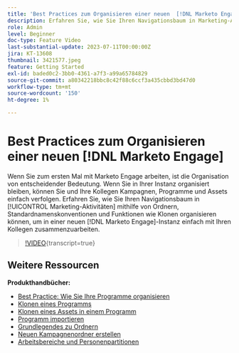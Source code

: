 ```yaml
---
title: 'Best Practices zum Organisieren einer neuen  [!DNL Marketo Engage] '
description: Erfahren Sie, wie Sie Ihren Navigationsbaum in Marketing-Aktivitäten mithilfe von Ordnern, Standardnamenskonventionen und Funktionen wie Klonen organisieren können, um in einer neuen Marketo Engage-Instanz einfach mit Ihren Kollegen zusammenzuarbeiten.
role: Admin
level: Beginner
doc-type: Feature Video
last-substantial-update: 2023-07-11T00:00:00Z
jira: KT-13608
thumbnail: 3421577.jpeg
feature: Getting Started
exl-id: baded0c2-3bb0-4361-a7f3-a99a65784829
source-git-commit: a80342218bbc8c42f88c6ccf3a435cbbd3bd47d0
workflow-type: tm+mt
source-wordcount: '150'
ht-degree: 1%

---
```


# Best Practices zum Organisieren einer neuen [!DNL Marketo Engage]

Wenn Sie zum ersten Mal mit Marketo Engage arbeiten, ist die Organisation von entscheidender Bedeutung. Wenn Sie in Ihrer Instanz organisiert bleiben, können Sie und Ihre Kollegen Kampagnen, Programme und Assets einfach verfolgen. Erfahren Sie, wie Sie Ihren Navigationsbaum in [!UICONTROL Marketing-Aktivitäten] mithilfe von Ordnern, Standardnamenskonventionen und Funktionen wie Klonen organisieren können, um in einer neuen [!DNL Marketo Engage]-Instanz einfach mit Ihren Kollegen zusammenzuarbeiten. 

>[!VIDEO](https://video.tv.adobe.com/v/3422763/?learn=on&captions=ger){transcript=true}

## Weitere Ressourcen

**Produkthandbücher:**

* [Best Practice: Wie Sie Ihre Programme organisieren](https://experienceleague.adobe.com/docs/marketo/using/product-docs/core-marketo-concepts/programs/working-with-programs/best-practice-how-to-organize-your-programs.html?lang=de)
* [Klonen eines Programms](https://experienceleague.adobe.com/docs/marketo/using/product-docs/core-marketo-concepts/programs/working-with-programs/clone-a-program.html?lang=de)
* [Klonen eines Assets in einem Programm](https://experienceleague.adobe.com/docs/marketo/using/product-docs/core-marketo-concepts/programs/working-with-programs/clone-an-asset-in-a-program.html?lang=de)
* [Programm importieren](https://experienceleague.adobe.com/docs/marketo/using/product-docs/core-marketo-concepts/programs/working-with-programs/import-a-program.html?lang=de)
* [Grundlegendes zu Ordnern](https://experienceleague.adobe.com/docs/marketo/using/product-docs/core-marketo-concepts/miscellaneous/understanding-folders.html?lang=de)
* [Neuen Kampagnenordner erstellen](https://experienceleague.adobe.com/docs/marketo/using/product-docs/core-marketo-concepts/miscellaneous/create-new-campaign-folder.html?lang=de)
* [Arbeitsbereiche und Personenpartitionen](https://experienceleague.adobe.com/docs/marketo/using/product-docs/administration/workspaces-and-person-partitions/understanding-workspaces-and-person-partitions.html?lang=de)
